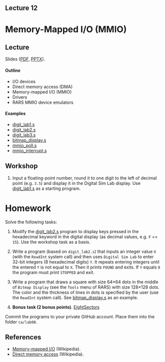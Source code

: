 Lecture 12
---

# Memory-Mapped I/O (MMIO)

## Lecture

Slides ([PDF](CA_Lecture_12.pdf), [PPTX](CA_Lecture_12.pptx)).

#### Outline

* I/O devices
* Direct memory access (DMA)
* Memory-mapped I/O (MMIO)
* Drivers
* RARS MMIO device emulators

#### Examples

* [digit_lab1.s](digit_lab1.s)
* [digit_lab2.s](digit_lab2.s)
* [digit_lab3.s](digit_lab3.s)
* [bitmap_display.s](bitmap_display.s)
* [mmio_poll.s](mmio_poll.s)
* [mmio_interrupt.s](mmio_interrupt.s)

## Workshop

1. Input a floating-point number, round it to one digit to the left of decimal point (e.g. `3.5`)
   and display it in the Digital Sim Lab display.
   Use [digit_lab1.s](digit_lab1.s) as a starting program.

# Homework

Solve the following tasks:

1. Modify the [digit_lab2.s](digit_lab2.s) program
   to display keys pressed in the hexadecimal keyword in the digital display (as decimal values, e.g. `F` == `15`).
   Use the workshop task as a basis.

2. Write a program (based on `digit_lab2.s`) that inputs an integer value `X` (with the `ReadInt` system call)
   and then uses `Digital Sim Lab` to enter 32-bit integers (8 hexadecimal digits) `Y`.
   It repeats entering integers until the entered `Y` is not equal to `X`. Then it prints `FOUND` and exits.
   If `Y` equals `0` the program must print `STOPPED` and exit.

3. Write a program that draws a square with size 64×64 dots in the middle of `Bitmap Display`
   (see the `Tools` menu of RARS) with size 128×128 dots.
   The color and the thickness of lines in dots is specified by the user (use the `ReadInt` system call).
   See [bitmap_display.s](bitmap_display.s) as an example.

3. __Bonus task (2 bonus points)__. [EightSectors](../Tasks/homeworks.md#eightsectors)

Commit the programs to your private GitHub account. Place them into the folder `ca/lab08`.

## References

* [Memory-mapped I/O](https://en.wikipedia.org/wiki/Memory-mapped_I/O) (Wikipedia).
* [Direct memory access](https://en.wikipedia.org/wiki/Direct_memory_access) (Wikipedia).
